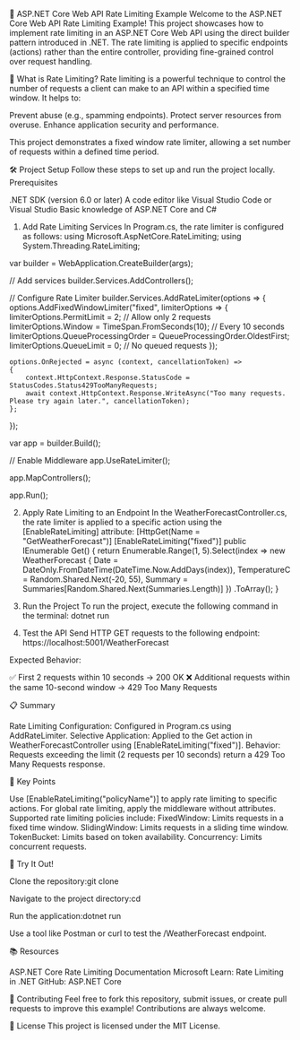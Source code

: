 🚦 ASP.NET Core Web API Rate Limiting Example
Welcome to the ASP.NET Core Web API Rate Limiting Example! This project showcases how to implement rate limiting in an ASP.NET Core Web API using the direct builder pattern introduced in .NET. The rate limiting is applied to specific endpoints (actions) rather than the entire controller, providing fine-grained control over request handling.

📌 What is Rate Limiting?
Rate limiting is a powerful technique to control the number of requests a client can make to an API within a specified time window. It helps to:

Prevent abuse (e.g., spamming endpoints).
Protect server resources from overuse.
Enhance application security and performance.

This project demonstrates a fixed window rate limiter, allowing a set number of requests within a defined time period.

🛠️ Project Setup
Follow these steps to set up and run the project locally.
Prerequisites

.NET SDK (version 6.0 or later)
A code editor like Visual Studio Code or Visual Studio
Basic knowledge of ASP.NET Core and C#

1. Add Rate Limiting Services
In Program.cs, the rate limiter is configured as follows:
using Microsoft.AspNetCore.RateLimiting;
using System.Threading.RateLimiting;

var builder = WebApplication.CreateBuilder(args);

// Add services
builder.Services.AddControllers();

// Configure Rate Limiter
builder.Services.AddRateLimiter(options =>
{
    options.AddFixedWindowLimiter("fixed", limiterOptions =>
    {
        limiterOptions.PermitLimit = 2;               // Allow only 2 requests
        limiterOptions.Window = TimeSpan.FromSeconds(10); // Every 10 seconds
        limiterOptions.QueueProcessingOrder = QueueProcessingOrder.OldestFirst;
        limiterOptions.QueueLimit = 0;               // No queued requests
    });

    options.OnRejected = async (context, cancellationToken) =>
    {
        context.HttpContext.Response.StatusCode = StatusCodes.Status429TooManyRequests;
        await context.HttpContext.Response.WriteAsync("Too many requests. Please try again later.", cancellationToken);
    };
});

var app = builder.Build();

// Enable Middleware
app.UseRateLimiter();

app.MapControllers();

app.Run();

2. Apply Rate Limiting to an Endpoint
In the WeatherForecastController.cs, the rate limiter is applied to a specific action using the [EnableRateLimiting] attribute:
[HttpGet(Name = "GetWeatherForecast")]
[EnableRateLimiting("fixed")]
public IEnumerable<WeatherForecast> Get()
{
    return Enumerable.Range(1, 5).Select(index => new WeatherForecast
    {
        Date = DateOnly.FromDateTime(DateTime.Now.AddDays(index)),
        TemperatureC = Random.Shared.Next(-20, 55),
        Summary = Summaries[Random.Shared.Next(Summaries.Length)]
    })
    .ToArray();
}

3. Run the Project
To run the project, execute the following command in the terminal:
dotnet run

4. Test the API
Send HTTP GET requests to the following endpoint:
https://localhost:5001/WeatherForecast

Expected Behavior:

✅ First 2 requests within 10 seconds → 200 OK
❌ Additional requests within the same 10-second window → 429 Too Many Requests


📋 Summary

Rate Limiting Configuration: Configured in Program.cs using AddRateLimiter.
Selective Application: Applied to the Get action in WeatherForecastController using [EnableRateLimiting("fixed")].
Behavior: Requests exceeding the limit (2 requests per 10 seconds) return a 429 Too Many Requests response.


🔑 Key Points

Use [EnableRateLimiting("policyName")] to apply rate limiting to specific actions.
For global rate limiting, apply the middleware without attributes.
Supported rate limiting policies include:
FixedWindow: Limits requests in a fixed time window.
SlidingWindow: Limits requests in a sliding time window.
TokenBucket: Limits based on token availability.
Concurrency: Limits concurrent requests.




🚀 Try It Out!

Clone the repository:git clone <repository-url>


Navigate to the project directory:cd <project-directory>


Run the application:dotnet run


Use a tool like Postman or curl to test the /WeatherForecast endpoint.


📚 Resources

ASP.NET Core Rate Limiting Documentation
Microsoft Learn: Rate Limiting in .NET
GitHub: ASP.NET Core


🌟 Contributing
Feel free to fork this repository, submit issues, or create pull requests to improve this example! Contributions are always welcome.

📄 License
This project is licensed under the MIT License.
